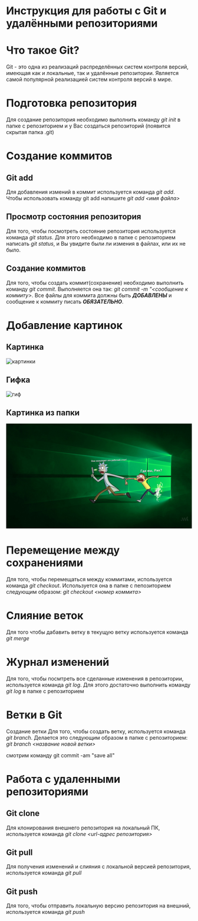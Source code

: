 # Инструкция для работы с Git и удалёнными репозиториями

# Что такое Git?

Git - это одна из реализаций распределённых систем контроля версий, имеющая как и локальные, так и удалённые репозитории. Является самой популярной реализацией систем контроля версий в мире.

# Подготовка репозитория

Для создание репозитория необходимо выполнить команду _git init_ в папке с репозиторием и у Вас создаться репозиторий (появится скрытая папка .git)

# Создание коммитов

## Git add

Для добавления измений в коммит используется команда _git add_. Чтобы использовать команду git add напишите _git add <имя файла>_

Просмотр состояния репозитория
---

Для того, чтобы посмотреть состояние репозитория используется команда _git status_. Для этого необходимо в папке с репозиторием написать _git status_, и Вы увидите были ли измения в файлах, или их не было.

## Создание коммитов

Для того, чтобы создать коммит(сохранение) необходимо выполнить команду _git commit_. Выполняется она так: _git commit -m "<сообщение к коммиту>_. Все файлы для коммита должны быть ***ДОБАВЛЕНЫ*** и сообщение к коммиту писать ***ОБЯЗАТЕЛЬНО***.

# Добавление картинок

## Картинка

   ![картинки](https://wallpaperfx.com/view_image/spring-mountain-landscape-1536x864-wallpaper-15480.jpg)

## Гифка

   ![гиф](https://raw.githubusercontent.com/nadehi18/battery-wallpaper-windows/master/preview/charging.gif)

## Картинка из папки

   ![картинка](rick.jpg)

# Перемещение между сохранениями

Для того, чтобы перемещаться между коммитами, используется команда _git checkout_. Используется она в папке с пепозиторием следующим образом: _git checkout <номер коммита>_

# Слияние веток

Для того чтобы дабавить ветку в текущую ветку используется команда _git merge_

# Журнал изменений

Для того, чтобы посмтреть все сделанные изменения в репозитории, используется команда _git log_. Для этого достаточно выполнить команду _git log_ в папке с репозиторием

# Ветки в Git

Создание ветки
Для того, чтобы создать ветку, используется команда _git branch_. Делается это следующим образом в папке с репозиторием: _git branch <название новой ветки>_

смотрим команду git commit -am "save all"

# Работа с удаленными репозиториями

## Git clone

Для клонирования внешнего репозитория на локальный ПК, используется команда _git clone <url-адрес репозитория>_

## Git pull

Для получения изменений и слияния с локальной версией репозитория, используется команда _git pull_

## Git push

Для того, чтобы отправить локальную версию репозитория на внешний, используется команда _git push_
